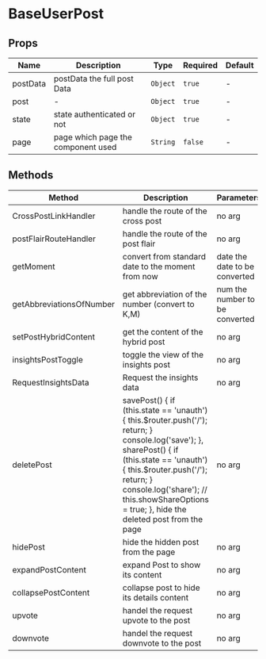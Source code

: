 # BaseUserPost

## Props

<!-- @vuese:BaseUserPost:props:start -->
|Name|Description|Type|Required|Default|
|---|---|---|---|---|
|postData|postData the full post Data|`Object`|`true`|-|
|post|-|`Object`|`true`|-|
|state|state authenticated or not|`Object`|`true`|-|
|page|page which page the component used|`String`|`false`|-|

<!-- @vuese:BaseUserPost:props:end -->


## Methods

<!-- @vuese:BaseUserPost:methods:start -->
|Method|Description|Parameters|
|---|---|---|
|CrossPostLinkHandler|handle the route of the cross post|no arg|
|postFlairRouteHandler|handle the route of the post flair|no arg|
|getMoment|convert from standard date to the moment from now|date the date to be converted|
|getAbbreviationsOfNumber|get abbreviation of the number (convert to K,M)|num the number to be converted|
|setPostHybridContent|get the content of the hybrid post|no arg|
|insightsPostToggle|toggle the view of the insights post|no arg|
|RequestInsightsData|Request the insights data|no arg|
|deletePost|savePost() { if (this.state == 'unauth') { this.$router.push('/'); return; } console.log('save'); }, sharePost() { if (this.state == 'unauth') { this.$router.push('/'); return; } console.log('share'); // this.showShareOptions = true; }, hide the deleted post from the page|no arg|
|hidePost|hide the hidden post from the page|no arg|
|expandPostContent|expand Post to show its content|no arg|
|collapsePostContent|collapse post to hide its details content|no arg|
|upvote|handel the request upvote to the post|no arg|
|downvote|handel the request downvote to the post|no arg|

<!-- @vuese:BaseUserPost:methods:end -->


